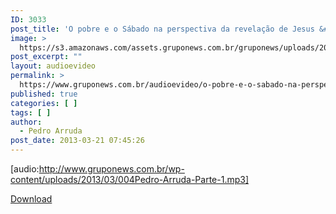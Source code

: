 ```yaml
---
ID: 3033
post_title: 'O pobre e o Sábado na perspectiva da revelação de Jesus &#8211; Parte 1'
image: >
  https://s3.amazonaws.com/assets.gruponews.com.br/gruponews/uploads/2013/03/pedro-1-1280x483.jpg
post_excerpt: ""
layout: audioevideo
permalink: >
  https://www.gruponews.com.br/audioevideo/o-pobre-e-o-sabado-na-perspectiva-da-revelacao-de-jesus-parte-1
published: true
categories: [ ]
tags: [ ]
author:
  - Pedro Arruda
post_date: 2013-03-21 07:45:26
---
```

[audio:http://www.gruponews.com.br/wp-content/uploads/2013/03/004Pedro-Arruda-Parte-1.mp3]

<a href="http://www.gruponews.com.br/wp-content/uploads/2013/03/004Pedro-Arruda-Parte-1.mp3">Download</a>